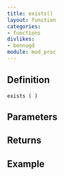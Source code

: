 ```yaml
---
title: exists()
layout: function
categories:
- functions
divlikes:
- bennugd
module: mod_proc
---
```


## Definition

    exists ( )

## Parameters

## Returns

## Example
